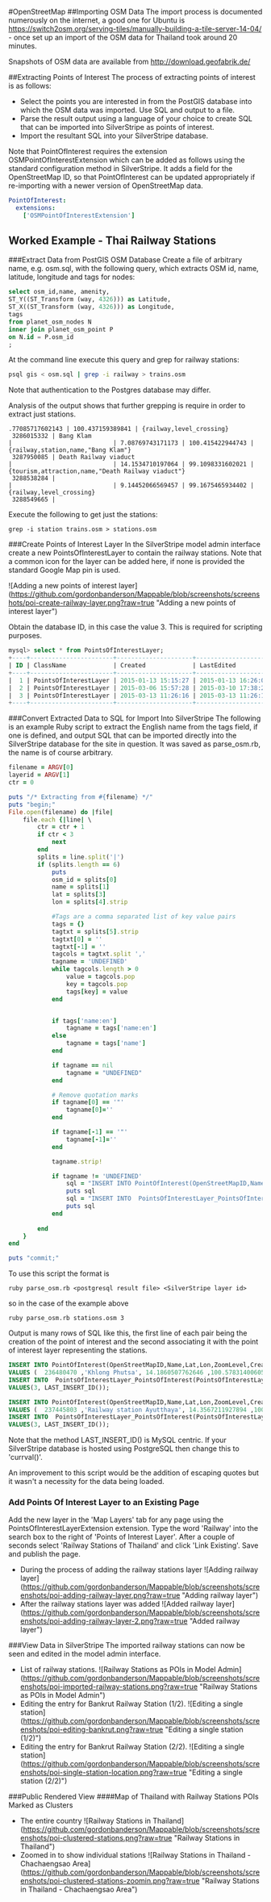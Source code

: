 #OpenStreetMap
##Importing OSM Data
The import process is documented numerously on the internet, a good one for Ubuntu is
https://switch2osm.org/serving-tiles/manually-building-a-tile-server-14-04/ - once set up an import
of the OSM data for Thailand took around 20 minutes.

Snapshots of OSM data are available from http://download.geofabrik.de/

##Extracting Points of Interest
The process of extracting points of interest is as follows:
* Select the points you are interested in from the PostGIS database into which the OSM data was
imported.  Use SQL and output to a file.
* Parse the result output using a language of your choice to create SQL that can be imported into
SilverStripe as points of interest.
* Import the resultant SQL into your SilverStripe database.

Note that PointOfInterest requires the extension OSMPointOfInterestExtension which can be added as
follows using the standard configuration method in SilverStripe.  It adds a field for the 
OpenStreetMap ID, so that PointOfInterest can be updated appropriately if re-importing with a 
newer version of OpenStreetMap data.

```yml
PointOfInterest:
  extensions:
    ['OSMPointOfInterestExtension']
```

## Worked Example - Thai Railway Stations
###Extract Data from PostGIS OSM Database
Create a file of arbitrary name, e.g. osm.sql, with the following query, which extracts OSM id,
name, latitude, longitude and tags for nodes:
```sql
select osm_id,name, amenity,
ST_Y((ST_Transform (way, 4326))) as Latitude,
ST_X((ST_Transform (way, 4326))) as Longitude,
tags
from planet_osm_nodes N
inner join planet_osm_point P
on N.id = P.osm_id
;
```

At the command line execute this query and grep for railway stations:
```bash
psql gis < osm.sql | grep -i railway > trains.osm
```
Note that authentication to the Postgres database may differ.

Analysis of the output shows that further grepping is require in order to extract just stations.
```
.77085717602143 | 100.437159389841 | {railway,level_crossing}
 3286015332 | Bang Klam                                                                                               |                            | 7.08769743171173 | 100.415422944743 | {railway,station,name,"Bang Klam"}
 3287950085 | Death Railway viaduct                                                                                   |                            | 14.1534710197064 | 99.1098331602021 | {tourism,attraction,name,"Death Railway viaduct"}
 3288538284 |                                                                                                         |                            | 9.14452066569457 | 99.1675465934402 | {railway,level_crossing}
 3288549665 |                                                                                                         
```
Execute the following to get just the stations:
 ```
grep -i station trains.osm > stations.osm
 ```
###Create Points of Interest Layer
In the SilverStripe model admin interface create a new PointsOfInterestLayer to contain the railway
stations. Note that a common
icon for the layer can be added here, if none is provided the standard Google Map pin is used.

![Adding a new points of interest layer]
(https://github.com/gordonbanderson/Mappable/blob/screenshots/screenshots/poi-create-railway-layer.png?raw=true
"Adding a new points of interest layer")

Obtain the database ID, in this case the value 3.  This is required for scripting purposes.

```sql
mysql> select * from PointsOfInterestLayer;
+----+-----------------------+---------------------+---------------------+------------------------------+---------------+
| ID | ClassName             | Created             | LastEdited          | Name                         | DefaultIconID |
+----+-----------------------+---------------------+---------------------+------------------------------+---------------+
|  1 | PointsOfInterestLayer | 2015-01-13 15:15:27 | 2015-01-13 16:26:01 | BTS Stations                 |           123 |
|  2 | PointsOfInterestLayer | 2015-03-06 15:57:28 | 2015-03-10 17:38:25 | Seven Elevens in Thailand    |           126 |
|  3 | PointsOfInterestLayer | 2015-03-13 11:26:16 | 2015-03-13 11:26:16 | Railway Stations in Thailand |           123 |
+----+-----------------------+---------------------+---------------------+------------------------------+---------------+
```

###Convert Extracted Data to SQL for Import Into SilverStripe
The following is an example Ruby script to extract the English name from the tags field, if one is
defined, and output
SQL that can be imported directly into the SilverStripe database for the site in question.  It was
saved as parse_osm.rb, the name is of course arbitrary.

```ruby
filename = ARGV[0]
layerid = ARGV[1]
ctr = 0

puts "/* Extracting from #{filename} */"
puts "begin;"
File.open(filename) do |file|
	file.each {|line| \
		ctr = ctr + 1
		if ctr < 3
			next
		end
		splits = line.split('|')
		if (splits.length == 6)
			puts
			osm_id = splits[0]
			name = splits[1]
			lat = splits[3]
			lon = splits[4].strip

			#Tags are a comma separated list of key value pairs
			tags = {}
			tagtxt = splits[5].strip
			tagtxt[0] = ''
			tagtxt[-1] = ''
			tagcols = tagtxt.split ','
			tagname = 'UNDEFINED'
			while tagcols.length > 0
				value = tagcols.pop
				key = tagcols.pop
				tags[key] = value  
			end


			if tags['name:en']
				tagname = tags['name:en']
			else
				tagname = tags['name']
			end

			if tagname == nil
				tagname = "UNDEFINED"
			end

			# Remove quotation marks
			if tagname[0] == '"'
				tagname[0]=''
			end

			if tagname[-1] == '"'
				tagname[-1]=''
			end

			tagname.strip!

			if tagname != 'UNDEFINED'
				sql = "INSERT INTO PointOfInterest(OpenStreetMapID,Name,Lat,Lon,ZoomLevel,Created,LastEdited,MapPinEdited) VALUES (#{osm_id},'#{tagname}',#{lat},#{lon},16,now(),now(),true);"
				puts sql
				sql = "INSERT INTO  PointsOfInterestLayer_PointsOfInterest(PointsOfInterestLayerID,PointOfInterestID) VALUES(#{layerid}, LAST_INSERT_ID());"
				puts sql
			end
			
		end
	}
end

puts "commit;"
```

To use this script the format is
```
ruby parse_osm.rb <postgresql result file> <SilverStripe layer id>
```
so in the case of the example above
```
ruby parse_osm.rb stations.osm 3
```

Output is many rows of SQL like this, the first line of each pair being the creation of the point
of interest and the second associating it with the point of interest layer representing the
stations.

```sql
INSERT INTO PointOfInterest(OpenStreetMapID,Name,Lat,Lon,ZoomLevel,Created,LastEdited,MapPinEdited)
VALUES (  236480470 ,'Khlong Phutsa', 14.1860507762646 ,100.578314006055,16,now(),now(),true);
INSERT INTO  PointsOfInterestLayer_PointsOfInterest(PointsOfInterestLayerID,PointOfInterestID)
VALUES(3, LAST_INSERT_ID());

INSERT INTO PointOfInterest(OpenStreetMapID,Name,Lat,Lon,ZoomLevel,Created,LastEdited,MapPinEdited)
VALUES (  237445803 ,'Railway station Ayutthaya', 14.3567211927894 ,100.58319491232,16,now(),now(),true);
INSERT INTO  PointsOfInterestLayer_PointsOfInterest(PointsOfInterestLayerID,PointOfInterestID)
VALUES(3, LAST_INSERT_ID());

```
Note that the method LAST_INSERT_ID() is MySQL centric.  If your SilverStripe database is hosted
using PostgreSQL then change this to 'currval()'.

An improvement to this script would be the addition of escaping quotes but it wasn't a necessity
for the data being loaded.

### Add Points Of Interest Layer to an Existing Page
Add the new layer in the 'Map Layers' tab for any page using the PointsOfInterestLayerExtension
extension.  Type the word 'Railway' into the search box to the right of 'Points of Interest Layer'.
After a couple of seconds select 'Railway Stations of Thailand' and click 'Link Existing'.
Save and publish the page.
* During the process of adding the railway stations layer 
![Adding railway layer]
(https://github.com/gordonbanderson/Mappable/blob/screenshots/screenshots/poi-adding-railway-layer.png?raw=true 
"Adding railway layer")
* After the railway stations layer was added
![Added railway layer]
(https://github.com/gordonbanderson/Mappable/blob/screenshots/screenshots/poi-adding-railway-layer-2.png?raw=true
"Added railway layer")

###View Data in SilverStripe
The imported railway stations can now be seen and edited in the model admin interface.
* List of railway stations. ![Railway Stations as POIs in Model Admin]
(https://github.com/gordonbanderson/Mappable/blob/screenshots/screenshots/poi-imported-railway-stations.png?raw=true
"Railway Stations as POIs in Model Admin")
* Editing the entry for Bankrut Railway Station (1/2). ![Editing a single station]
(https://github.com/gordonbanderson/Mappable/blob/screenshots/screenshots/poi-editing-bankrut.png?raw=true
"Editing a single station (1/2)")
* Editing the entry for Bankrut Railway Station (2/2). ![Editing a single station]
(https://github.com/gordonbanderson/Mappable/blob/screenshots/screenshots/poi-single-station-location.png?raw=true
"Editing a single station (2/2)")


###Public Rendered View
####Map of Thailand with Railway Stations POIs Marked as Clusters
* The entire country ![Railway Stations in Thailand]
(https://github.com/gordonbanderson/Mappable/blob/screenshots/screenshots/poi-clustered-stations.png?raw=true
"Railway Stations in Thailand")
* Zoomed in to show individual stations ![Railway Stations in Thailand - Chachaengsao Area]
(https://github.com/gordonbanderson/Mappable/blob/screenshots/screenshots/poi-clustered-stations-zoomin.png?raw=true
"Railway Stations in Thailand - Chachaengsao Area")
